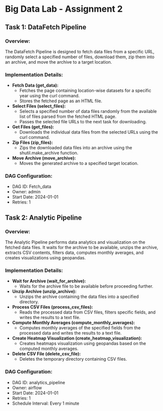 # Big Data Lab - Assignment 2

## Task 1: DataFetch Pipeline

### Overview:
The DataFetch Pipeline is designed to fetch data files from a specific URL, randomly select a specified number of files, download them, zip them into an archive, and move the archive to a target location.

### Implementation Details:
- **Fetch Data (get_data):**
  - Fetches the page containing location-wise datasets for a specific year using the curl command.
  - Stores the fetched page as an HTML file.
- **Select Files (select_files):**
  - Selects a specified number of data files randomly from the available list of files parsed from the fetched HTML page.
  - Passes the selected file URLs to the next task for downloading.
- **Get Files (get_files):**
  - Downloads the individual data files from the selected URLs using the curl command.
- **Zip Files (zip_files):**
  - Zips the downloaded data files into an archive using the shutil.make_archive function.
- **Move Archive (move_archive):**
  - Moves the generated archive to a specified target location.

### DAG Configuration:
- DAG ID: Fetch_data
- Owner: admin
- Start Date: 2024-01-01
- Retries: 1

## Task 2: Analytic Pipeline

### Overview:
The Analytic Pipeline performs data analytics and visualization on the fetched data files. It waits for the archive to be available, unzips the archive, extracts CSV contents, filters data, computes monthly averages, and creates visualizations using geopandas.

### Implementation Details:
- **Wait for Archive (wait_for_archive):**
  - Waits for the archive file to be available before proceeding further.
- **Unzip Archive (unzip_archive):**
  - Unzips the archive containing the data files into a specified directory.
- **Process CSV Files (process_csv_files):**
  - Reads the processed data from CSV files, filters specific fields, and writes the results to a text file.
- **Compute Monthly Averages (compute_monthly_averages):**
  - Computes monthly averages of the specified fields from the processed data and writes the results to a text file.
- **Create Heatmap Visualization (create_heatmap_visualization):**
  - Creates heatmaps visualization using geopandas based on the computed monthly averages.
- **Delete CSV File (delete_csv_file):**
  - Deletes the temporary directory containing CSV files.

### DAG Configuration:
- DAG ID: analytics_pipeline
- Owner: airflow
- Start Date: 2024-01-01
- Retries: 1
- Schedule Interval: Every 1 minute
